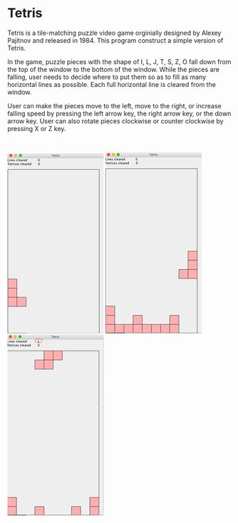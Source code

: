 # Tetris

Tetris is a tile-matching puzzle video game orginially designed by Alexey Pajitnov and released in 1984. This program construct a simple version of Tetris. 

In the game, puzzle pieces with the shape of I, L, J, T, S, Z, O fall down from the top of the window to the bottom of the window. While the pieces are falling, user needs to decide where to put them so as to fill as many horizontal lines as possible. Each full horizontal line is cleared from the window.

User can make the pieces move to the left, move to the right, or increase falling speed by pressing the left arrow key, the right arrow key, or the down arrow key. User can also rotate pieces clockwise or counter clockwise by pressing X or Z key.

<br>

  ![start](misc/start.png)       ![play](misc/play.png)     ![clear](misc/clear.png)
